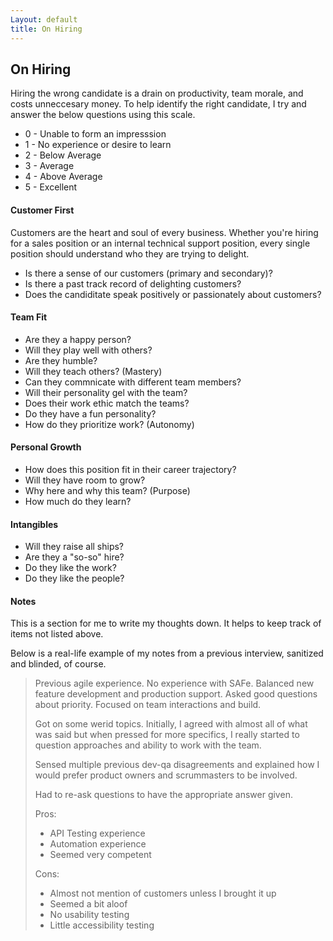 ```yaml
---
Layout: default
title: On Hiring
---
```


## On Hiring

Hiring the wrong candidate is a drain on productivity, team morale, and costs unneccesary money. To help identify the right candidate, I try and answer the below questions using this scale.

* 0 - Unable to form an impresssion
* 1 - No experience or desire to learn
* 2 - Below Average
* 3 - Average 
* 4 - Above Average
* 5 - Excellent

#### Customer First
Customers are the heart and soul of every business. Whether you're hiring for a sales position or an internal technical support position, every single position should understand who they are trying to delight. 

* Is there a sense of our customers (primary and secondary)?
* Is there a past track record of delighting customers?
* Does the candiditate speak positively or passionately about customers?

#### Team Fit
* Are they a happy person?
* Will they play well with others?
* Are they humble?
* Will they teach others? (Mastery)
* Can they commnicate with different team members?
* Will their personality gel with the team?
* Does their work ethic match the teams?
* Do they have a fun personality?
* How do they prioritize work? (Autonomy)

#### Personal Growth
* How does this position fit in their career trajectory?
* Will they have room to grow?
* Why here and why this team? (Purpose)
* How much do they learn? 

#### Intangibles
* Will they raise all ships?
* Are they a "so-so" hire?
* Do they like the work?
* Do they like the people?

#### Notes
This is a section for me to write my thoughts down. It helps to keep track of items not listed above. 

Below is a real-life example of my notes from a previous interview, sanitized and blinded, of course.

> Previous agile experience. No experience with SAFe. Balanced new feature development and production support. Asked good questions about priority. Focused on team interactions and build.
>
> Got on some werid topics. Initially, I agreed with almost all of what was said but when pressed for more specifics, I really started to question approaches and ability to work with the team.
>
> Sensed multiple previous dev-qa disagreements and explained how I would prefer product owners and scrummasters to be involved.
>
> Had to re-ask questions to have the appropriate answer given.
>
> Pros:
> * API Testing experience
> * Automation experience
> * Seemed very competent
>
> Cons:
> * Almost not mention of customers unless I brought it up
> * Seemed a bit aloof
> * No usability testing
> * Little accessibility testing
